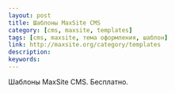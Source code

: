 ```yaml
---
layout: post
title: Шаблоны MaxSite CMS
category: [cms, maxsite, templates]
tags: [cms, maxsite, тема оформления, шаблон]
link: http://maxsite.org/category/templates
description:
keywords:
---
```


<p>Шаблоны MaxSite CMS. Бесплатно.</p>

